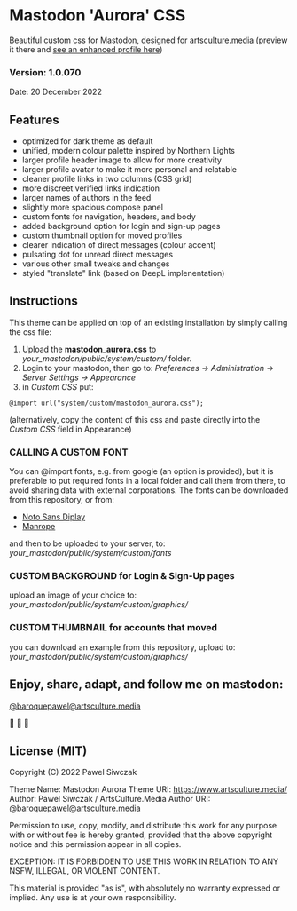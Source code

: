 # Mastodon 'Aurora' CSS
Beautiful custom css for Mastodon, designed for [artsculture.media](https://talk.artsculture.media/public) (preview it there and [see an enhanced profile here](https://talk.artsculture.media/@baroquepawel))
### Version: 1.0.070
Date: 20 December 2022

## Features

- optimized for dark theme as default
- unified, modern colour palette inspired by Northern Lights
- larger profile header image to allow for more creativity
- larger profile avatar to make it more personal and relatable
- cleaner profile links in two columns (CSS grid)
- more discreet verified links indication
- larger names of authors in the feed
- slightly more spacious compose panel
- custom fonts for navigation, headers, and body
- added background option for login and sign-up pages
- custom thumbnail option for moved profiles
- clearer indication of direct messages (colour accent) 
- pulsating dot for unread direct messages
- various other small tweaks and changes
- styled "translate" link (based on DeepL implenentation)


## Instructions

This theme can be applied on top of an existing installation by simply calling the css file:

1. Upload the **mastodon_aurora.css** to _your_mastodon/public/system/custom/_ folder.
2. Login to your mastodon, then go to: _Preferences -> Administration -> Server Settings -> Appearance_
3. in _Custom CSS_ put:

`@import url("system/custom/mastodon_aurora.css");`


(alternatively, copy the content of this css and paste directly into the _Custom CSS_ field in Appearance)


### CALLING A CUSTOM FONT

You can @import fonts, e.g. from google (an option is provided), but it is preferable to put required fonts in a local folder and call them from there, to avoid sharing data with external corporations. 
The fonts can be downloaded from this repository, or from: 

- [Noto Sans Diplay](https://fonts.google.com/noto/specimen/Noto+Sans+Display)
- [Manrope](https://fonts.google.com/specimen/Manrope?query=manrope)

and then to be uploaded to your server, to: _your_mastodon/public/system/custom/fonts_


### CUSTOM BACKGROUND for Login & Sign-Up pages
upload an image of your choice to: _your_mastodon/public/system/custom/graphics/_

### CUSTOM THUMBNAIL for accounts that moved
you can download an example from this repository, upload to: _your_mastodon/public/system/custom/graphics/_


## Enjoy, share, adapt, and follow me on mastodon: 
[@baroquepawel@artsculture.media](https://talk.artsculture.media/@baroquepawel)

🎵 🎹 🐘


## License (MIT)

Copyright (C) 2022 Pawel Siwczak

Theme Name: Mastodon Aurora
Theme URI: https://www.artsculture.media/
Author: Pawel Siwczak / ArtsCulture.Media
Author URI: @baroquepawel@artsculture.media

Permission to use, copy, modify, and distribute this work 
for any purpose with or without fee is hereby granted,
provided that the above copyright notice and 
this permission appear in all copies. 

EXCEPTION: IT IS FORBIDDEN TO USE THIS WORK IN RELATION TO 
ANY NSFW, ILLEGAL, OR VIOLENT CONTENT.

This material is provided "as is", with absolutely no warranty 
expressed or implied. Any use is at your own responsibility.


